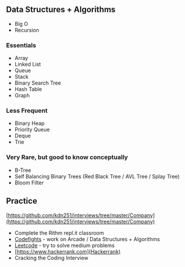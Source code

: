 ## Data Structures + Algorithms

* Big O
* Recursion

### Essentials

* Array
* Linked List
* Queue
* Stack
* Binary Search Tree
* Hash Table
* Graph

### Less Frequent

* Binary Heap
* Priority Queue
* Deque
* Trie

### Very Rare, but good to know conceptually

* B-Tree
* Self Balancing Binary Trees (Red Black Tree / AVL Tree / Splay Tree)
* Bloom Filter

## Practice

[https://github.com/kdn251/interviews/tree/master/Company](https://github.com/kdn251/interviews/tree/master/Company)

* Complete the Rithm repl.it classroom
* [Codefights](https://codefights.com/) - work on Arcade / Data Structures + Algorithms
* [Leetcode](https://leetcode.com/) - try to solve medium problems
* [https://www.hackerrank.com](Hackerrank)
* Cracking the Coding Interview
